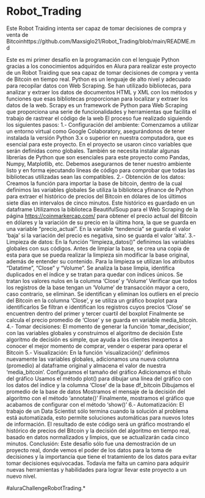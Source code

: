 # Robot_Trading
Este Robot Traiding intenta ser capaz de tomar decisiones de compra y venta de Bitcoinhttps://github.com/Maxsiglo21/Robot_Trading/blob/main/README.md


Este es mi primer desafío en la programación con el lenguaje Python gracias a los conocimientos adquiridos en Alura para realizar este proyecto de un Robot Traiding que sea capaz de tomar decisiones de compra y venta de Bitcoin en tiempo real. 
Python es un lenguaje de alto nivel y adecuado para recopilar datos con Web Scraping. 
Se han utilizado bibliotecas, para analizar y extraer los datos de documentos HTML y XML con los métodos y funciones que esas bibliotecas proporcionan para localizar y extraer los datos de la web.
Scrapy es un framework de Python para Web Scraping que proporciona una serie de funcionalidades y herramientas que facilita el trabajo de rastrear el código de la web
El proceso fue realizado siguiendo los siguientes pasos:
1.- Configuración del ambiente: Comenzamos a utilizar un entorno virtual como Google Colaboratory, asegurándonos de tener instalada la versión Python 3.x o superior en nuestra computadora, que es esencial para este proyecto.
En el proyecto se usaron cinco variables que serán definidas como globales. También se necesita instalar algunas librerías de Python que son esenciales para este proyecto como Pandas, Numpy, Matplotlib, etc.
Debemos asegurarnos de tener nuestro ambiente listo y en forma ejecutando líneas de código para comprobar que todas las bibliotecas utilizadas sean las compatibles.
2.- Obtención de los datos: Creamos la función para importar la base de bitcoin, dentro de la cual definimos las variables globales
Se utiliza la biblioteca yfinance de Python para extraer el histórico de precios del Bitcoin en dólares de los últimos siete días en intervalos de cinco minutos. Este histórico es guardado en un dataframe
Utilizamos la biblioteca BeautifulSoup para el Web Scraping de la página https://coinmarkercap.com/ para obtener el precio actual del Bitcoin en dólares y la variación de su precio en la última hora, la que se guarda en una variable “precio_actual”. En la variable “tendencia” se guarda el valor ‘baja’ si la variación del precio es negativa, sino se guarda el valor ‘alta’.
3.- Limpieza de datos: En la función “limpieza_datos()” definimos las variables globales con sus códigos.
Antes de limpiar la base, se crea una copia de esta para que se pueda realizar la limpieza sin modificar la base original, además de entender su contenido.
Para la limpieza se utilizan los atributos “Datatime”, “Close” y “Volume”.
Se analiza la base limpia, identifica duplicados en el índice y se tratan para quedar con índices únicos.
Se tratan los valores nulos en la columna ‘Close’ y ‘Volume’
Verificar que todos los registros de la base tengan un ‘Volume’ de transacción mayor a cero, caso contrario, se eliminan.
Se identifican y eliminan los outliers en el precio del Bitcoin en la columna ‘Close’, y se utiliza un gráfico boxplot para identificarlos
Se filtran e identifican los registros cuyos precios ‘Close’ se encuentren dentro del primer y tercer cuartil del boxplot
Finalmente se calcula el precio promedio de ‘Close’ y se guarda en variable media_bitcoin.
4.- Tomar decisiones: El momento de generar la función ‘tomar_decision’,  con las variables globales y construimos el algoritmo de decisión
Este algoritmo de decisión es simple, que ayuda a los clientes inexpertos a conocer el mejor momento de comprar, vender o esperar para operar el Bitcoin 
5.- Visualización: En la función ‘visualización()’ definimos nuevamente las variables globales, adicionamos una nueva columna (promedio) al dataframe original y almacena el valor de nuestra ‘media_bitcoin’.
Configuramos el tamaño del gráfico
Adicionamos el título del gráfico
Usamos el método plot() para dibujar una línea del gráfico con los datos del índice y la columna ‘Close’ de la base df_bitcoin
Dibujamos el promedio de la base de datos
Mostramos el mensaje de la decisión del algoritmo con el método ‘annotate()’
Finalmente, mostramos el gráfico que acabamos de configurar con el método ‘show()’
6.- Automatización: El trabajo de un Data Scientist sólo termina cuando la solución al problema está automatizada, esto permite soluciones automáticas para nuevos lotes de información.
El resultado de este código será un gráfico mostrando el histórico de precios del Bitcoin y la decisión del algoritmo en tiempo real, basado en datos normalizados y limpios, que se actualizarán cada cinco minutos.
Conclusión: 
Este desafío sólo fue una demostración de un proyecto real, donde vemos el poder de los datos para la toma de decisiones y la importancia que tiene el tratamiento de los datos para evitar tomar decisiones equivocadas.
Todavía me falta un camino para adquirir nuevas herramientas y habilidades para lograr llevar este proyecto a un nuevo nivel.


 #aluraChallengeRobotTrading.*
